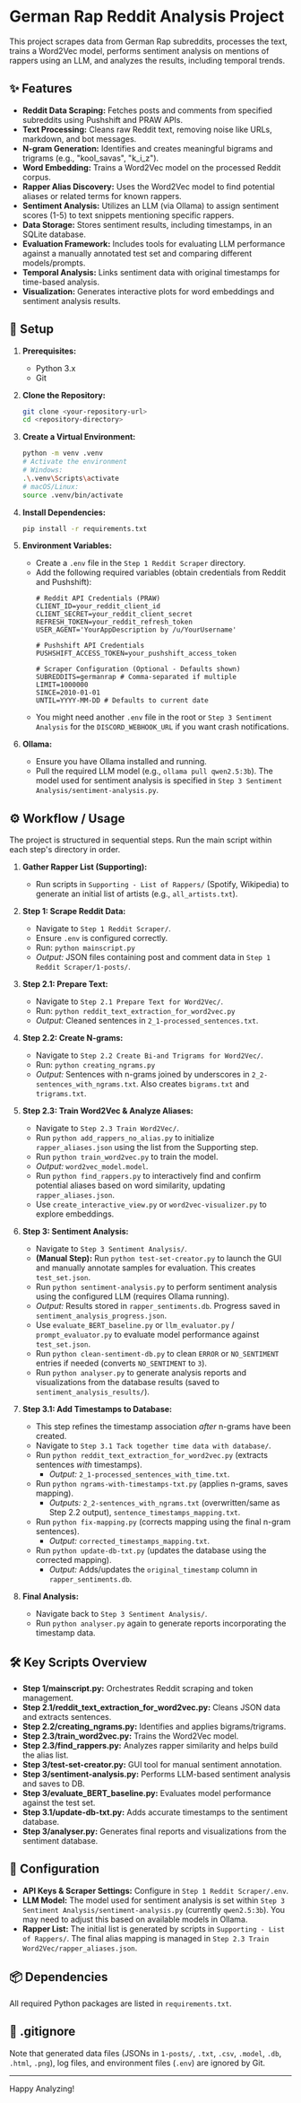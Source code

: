# German Rap Reddit Analysis Project

This project scrapes data from German Rap subreddits, processes the text, trains a Word2Vec model, performs sentiment analysis on mentions of rappers using an LLM, and analyzes the results, including temporal trends.

## ✨ Features

* **Reddit Data Scraping:** Fetches posts and comments from specified subreddits using Pushshift and PRAW APIs.
* **Text Processing:** Cleans raw Reddit text, removing noise like URLs, markdown, and bot messages.
* **N-gram Generation:** Identifies and creates meaningful bigrams and trigrams (e.g., "kool\_savas", "k\_i\_z").
* **Word Embedding:** Trains a Word2Vec model on the processed Reddit corpus.
* **Rapper Alias Discovery:** Uses the Word2Vec model to find potential aliases or related terms for known rappers.
* **Sentiment Analysis:** Utilizes an LLM (via Ollama) to assign sentiment scores (1-5) to text snippets mentioning specific rappers.
* **Data Storage:** Stores sentiment results, including timestamps, in an SQLite database.
* **Evaluation Framework:** Includes tools for evaluating LLM performance against a manually annotated test set and comparing different models/prompts.
* **Temporal Analysis:** Links sentiment data with original timestamps for time-based analysis.
* **Visualization:** Generates interactive plots for word embeddings and sentiment analysis results.

## 🚀 Setup

1.  **Prerequisites:**
    * Python 3.x
    * Git

2.  **Clone the Repository:**
    ```bash
    git clone <your-repository-url>
    cd <repository-directory>
    ```

3.  **Create a Virtual Environment:**
    ```bash
    python -m venv .venv
    # Activate the environment
    # Windows:
    .\.venv\Scripts\activate
    # macOS/Linux:
    source .venv/bin/activate
    ```

4.  **Install Dependencies:**
    ```bash
    pip install -r requirements.txt
    ```

5.  **Environment Variables:**
    * Create a `.env` file in the `Step 1 Reddit Scraper` directory.
    * Add the following required variables (obtain credentials from Reddit and Pushshift):
        ```dotenv
        # Reddit API Credentials (PRAW)
        CLIENT_ID=your_reddit_client_id
        CLIENT_SECRET=your_reddit_client_secret
        REFRESH_TOKEN=your_reddit_refresh_token
        USER_AGENT='YourAppDescription by /u/YourUsername'

        # Pushshift API Credentials
        PUSHSHIFT_ACCESS_TOKEN=your_pushshift_access_token

        # Scraper Configuration (Optional - Defaults shown)
        SUBREDDITS=germanrap # Comma-separated if multiple
        LIMIT=1000000
        SINCE=2010-01-01
        UNTIL=YYYY-MM-DD # Defaults to current date
        ```
    * You might need another `.env` file in the root or `Step 3 Sentiment Analysis` for the `DISCORD_WEBHOOK_URL` if you want crash notifications.

6.  **Ollama:**
    * Ensure you have Ollama installed and running.
    * Pull the required LLM model (e.g., `ollama pull qwen2.5:3b`). The model used for sentiment analysis is specified in `Step 3 Sentiment Analysis/sentiment-analysis.py`.

## ⚙️ Workflow / Usage

The project is structured in sequential steps. Run the main script within each step's directory in order.

1.  **Gather Rapper List (Supporting):**
    * Run scripts in `Supporting - List of Rappers/` (Spotify, Wikipedia) to generate an initial list of artists (e.g., `all_artists.txt`).

2.  **Step 1: Scrape Reddit Data:**
    * Navigate to `Step 1 Reddit Scraper/`.
    * Ensure `.env` is configured correctly.
    * Run: `python mainscript.py`
    * *Output:* JSON files containing post and comment data in `Step 1 Reddit Scraper/1-posts/`.

3.  **Step 2.1: Prepare Text:**
    * Navigate to `Step 2.1 Prepare Text for Word2Vec/`.
    * Run: `python reddit_text_extraction_for_word2vec.py`
    * *Output:* Cleaned sentences in `2_1-processed_sentences.txt`.

4.  **Step 2.2: Create N-grams:**
    * Navigate to `Step 2.2 Create Bi-and Trigrams for Word2Vec/`.
    * Run: `python creating_ngrams.py`
    * *Output:* Sentences with n-grams joined by underscores in `2_2-sentences_with_ngrams.txt`. Also creates `bigrams.txt` and `trigrams.txt`.

5.  **Step 2.3: Train Word2Vec & Analyze Aliases:**
    * Navigate to `Step 2.3 Train Word2Vec/`.
    * Run `python add_rappers_no_alias.py` to initialize `rapper_aliases.json` using the list from the Supporting step.
    * Run `python train_word2vec.py` to train the model.
    * *Output:* `word2vec_model.model`.
    * Run `python find_rappers.py` to interactively find and confirm potential aliases based on word similarity, updating `rapper_aliases.json`.
    * Use `create_interactive_view.py` or `word2vec-visualizer.py` to explore embeddings.

6.  **Step 3: Sentiment Analysis:**
    * Navigate to `Step 3 Sentiment Analysis/`.
    * **(Manual Step):** Run `python test-set-creator.py` to launch the GUI and manually annotate samples for evaluation. This creates `test_set.json`.
    * Run `python sentiment-analysis.py` to perform sentiment analysis using the configured LLM (requires Ollama running).
    * *Output:* Results stored in `rapper_sentiments.db`. Progress saved in `sentiment_analysis_progress.json`.
    * Use `evaluate_BERT_baseline.py` or `llm_evaluator.py` / `prompt_evaluator.py` to evaluate model performance against `test_set.json`.
    * Run `python clean-sentiment-db.py` to clean `ERROR` or `NO_SENTIMENT` entries if needed (converts `NO_SENTIMENT` to `3`).
    * Run `python analyser.py` to generate analysis reports and visualizations from the database results (saved to `sentiment_analysis_results/`).

7.  **Step 3.1: Add Timestamps to Database:**
    * This step refines the timestamp association *after* n-grams have been created.
    * Navigate to `Step 3.1 Tack together time data with database/`.
    * Run `python reddit_text_extraction_for_word2vec.py` (extracts sentences *with* timestamps).
        * *Output:* `2_1-processed_sentences_with_time.txt`.
    * Run `python ngrams-with-timestamps-txt.py` (applies n-grams, saves mapping).
        * *Outputs:* `2_2-sentences_with_ngrams.txt` (overwritten/same as Step 2.2 output), `sentence_timestamps_mapping.txt`.
    * Run `python fix-mapping.py` (corrects mapping using the final n-gram sentences).
        * *Output:* `corrected_timestamps_mapping.txt`.
    * Run `python update-db-txt.py` (updates the database using the corrected mapping).
        * *Output:* Adds/updates the `original_timestamp` column in `rapper_sentiments.db`.

8.  **Final Analysis:**
    * Navigate back to `Step 3 Sentiment Analysis/`.
    * Run `python analyser.py` again to generate reports incorporating the timestamp data.

## 🛠️ Key Scripts Overview

* **Step 1/mainscript.py:** Orchestrates Reddit scraping and token management.
* **Step 2.1/reddit\_text\_extraction\_for\_word2vec.py:** Cleans JSON data and extracts sentences.
* **Step 2.2/creating\_ngrams.py:** Identifies and applies bigrams/trigrams.
* **Step 2.3/train\_word2vec.py:** Trains the Word2Vec model.
* **Step 2.3/find\_rappers.py:** Analyzes rapper similarity and helps build the alias list.
* **Step 3/test-set-creator.py:** GUI tool for manual sentiment annotation.
* **Step 3/sentiment-analysis.py:** Performs LLM-based sentiment analysis and saves to DB.
* **Step 3/evaluate\_BERT\_baseline.py:** Evaluates model performance against the test set.
* **Step 3.1/update-db-txt.py:** Adds accurate timestamps to the sentiment database.
* **Step 3/analyser.py:** Generates final reports and visualizations from the sentiment database.

## 🔧 Configuration

* **API Keys & Scraper Settings:** Configure in `Step 1 Reddit Scraper/.env`.
* **LLM Model:** The model used for sentiment analysis is set within `Step 3 Sentiment Analysis/sentiment-analysis.py` (currently `qwen2.5:3b`). You may need to adjust this based on available models in Ollama.
* **Rapper List:** The initial list is generated by scripts in `Supporting - List of Rappers/`. The final alias mapping is managed in `Step 2.3 Train Word2Vec/rapper_aliases.json`.

## 📦 Dependencies

All required Python packages are listed in `requirements.txt`.

## 📄 .gitignore

Note that generated data files (JSONs in `1-posts/`, `.txt`, `.csv`, `.model`, `.db`, `.html`, `.png`), log files, and environment files (`.env`) are ignored by Git.

---

Happy Analyzing!
